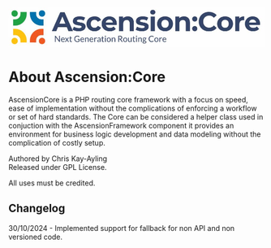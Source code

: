 ![AscensionCore](https://github.com/ChrisKayAyling/Ascension-Core/blob/main/Ascension-Core-Logo.JPG)

 # About Ascension:Core

AscensionCore is a PHP routing core framework with a focus on speed, ease of implementation without the complications of enforcing a workflow or set of hard standards. The Core can be considered a helper class used in conjuction with the AscensionFramework component it provides an environment for business logic development and data modeling without the complication of costly setup.


Authored by Chris Kay-Ayling
<br >
Released under GPL License.<br />

All uses must be credited.

## Changelog
 30/10/2024 - Implemented support for fallback for non API and non versioned code.
